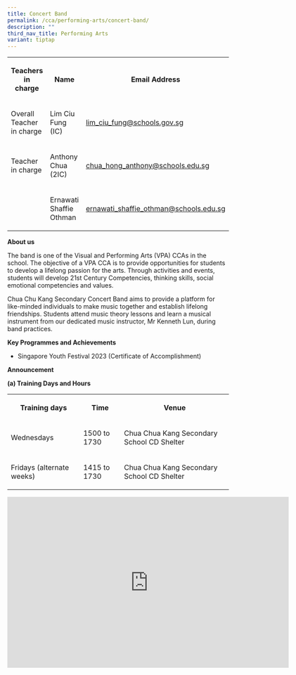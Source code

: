 ```yaml
---
title: Concert Band
permalink: /cca/performing-arts/concert-band/
description: ""
third_nav_title: Performing Arts
variant: tiptap
---
```

<table style="minWidth: 75px">
<colgroup>
<col>
<col>
<col>
</colgroup>
<tbody>
<tr>
<th rowspan="1" colspan="1">
<p>Teachers in charge</p>
</th>
<th rowspan="1" colspan="1">
<p>Name</p>
</th>
<th rowspan="1" colspan="1">
<p>Email Address</p>
</th>
</tr>
<tr>
<td rowspan="1" colspan="1">
<p>Overall Teacher in charge</p>
</td>
<td rowspan="1" colspan="1">
<p>Lim Ciu Fung (IC)</p>
</td>
<td rowspan="1" colspan="1">
<p><a href="mailto:lim_ciu_fung@schools.gov.sg" rel="noopener noreferrer nofollow" target="_blank">lim_ciu_fung@schools.gov.sg</a>
</p>
</td>
</tr>
<tr>
<td rowspan="1" colspan="1">
<p>Teacher in charge</p>
</td>
<td rowspan="1" colspan="1">
<p>Anthony Chua (2IC)</p>
</td>
<td rowspan="1" colspan="1">
<p><a href="mailto:chua_hong_anthony@schools.edu.sg" rel="noopener noreferrer nofollow" target="_blank">chua_hong_anthony@schools.edu.sg</a>
</p>
</td>
</tr>
<tr>
<td rowspan="1" colspan="1">
<p></p>
</td>
<td rowspan="1" colspan="1">
<p>Ernawati Shaffie Othman</p>
</td>
<td rowspan="1" colspan="1">
<p><a href="mailto:ernawati_shaffie_othman@schools.edu.sg" rel="noopener noreferrer nofollow" target="_blank">ernawati_shaffie_othman@schools.edu.sg</a>
</p>
</td>
</tr>
</tbody>
</table>
<p><strong>About us</strong>
</p>
<p>The band is one of the Visual and Performing Arts (VPA) CCAs in the school.
The objective of a VPA CCA is to provide opportunities for students to
develop a lifelong passion for the arts. Through activities and events,
students will develop 21st Century Competencies, thinking skills, social
emotional competencies and values.</p>
<p>Chua Chu Kang Secondary Concert Band aims to provide a platform for like-minded
individuals to make music together and establish lifelong friendships.
Students attend music theory lessons and learn a musical instrument from
our dedicated music instructor, Mr Kenneth Lun, during band practices.</p>
<p><strong>Key Programmes and Achievements</strong>
</p>
<ul data-tight="true" class="tight">
<li>
<p>Singapore Youth Festival 2023 (Certificate of Accomplishment)</p>
</li>
</ul>
<p><strong>Announcement</strong>
</p>
<p><strong>(a) Training Days and Hours</strong>
</p>
<table style="minWidth: 75px">
<colgroup>
<col>
<col>
<col>
</colgroup>
<tbody>
<tr>
<th rowspan="1" colspan="1">
<p>Training days</p>
</th>
<th rowspan="1" colspan="1">
<p>Time</p>
</th>
<th rowspan="1" colspan="1">
<p>Venue</p>
</th>
</tr>
<tr>
<td rowspan="1" colspan="1">
<p>Wednesdays</p>
</td>
<td rowspan="1" colspan="1">
<p>1500 to 1730</p>
</td>
<td rowspan="1" colspan="1">
<p>Chua Chua Kang Secondary School CD Shelter</p>
</td>
</tr>
<tr>
<td rowspan="1" colspan="1">
<p>Fridays (alternate weeks)</p>
</td>
<td rowspan="1" colspan="1">
<p>1415 to 1730</p>
</td>
<td rowspan="1" colspan="1">
<p>Chua Chua Kang Secondary School CD Shelter</p>
</td>
</tr>
</tbody>
</table>
<div class="iframe-wrapper">
<iframe height="389" width="640" allowfullscreen="true" frameborder="0" src="https://docs.google.com/presentation/d/e/2PACX-1vTOHO2Vzrvq_gatdeiIxAC4HEg18yBb1KhfA4EPdpo3daYu5XFDVVxmRCllon97_A/embed?start=true&amp;loop=true&amp;delayms=3000"></iframe>
</div>
<p></p>